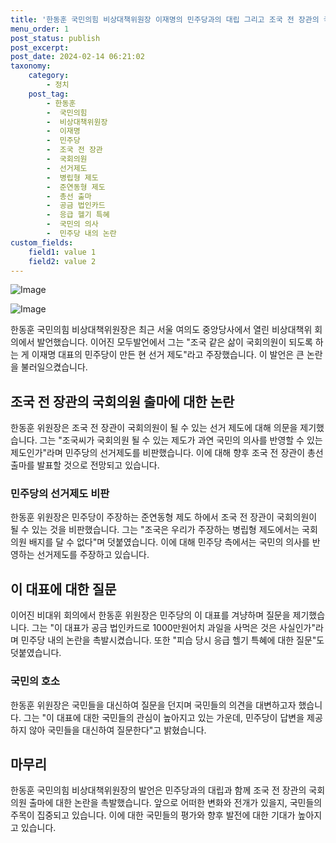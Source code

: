 ```yaml
---
title: '한동훈 국민의힘 비상대책위원장 이재명의 민주당과의 대립 그리고 조국 전 장관의 국회의원 출마'
menu_order: 1
post_status: publish
post_excerpt: 
post_date: 2024-02-14 06:21:02
taxonomy:
    category:
        - 정치
    post_tag:
        - 한동훈
        -  국민의힘
        -  비상대책위원장
        -  이재명
        -  민주당
        -  조국 전 장관
        -  국회의원
        -  선거제도
        -  병립형 제도
        -  준연동형 제도
        -  총선 출마
        -  공금 법인카드
        -  응급 헬기 특혜
        -  국민의 의사
        -  민주당 내의 논란
custom_fields:
    field1: value 1
    field2: value 2
---
```


![Image](https://imgnews.pstatic.net/image/023/2024/02/13/0003816334_001_20240213104501053.JPG?type=w647)

![Image](https://imgnews.pstatic.net/image/023/2024/02/13/0003816334_002_20240213104501096.jpg?type=w647)

한동훈 국민의힘 비상대책위원장은 최근 서울 여의도 중앙당사에서 열린 비상대책위 회의에서 발언했습니다. 이어진 모두발언에서 그는 "조국 같은 삶이 국회의원이 되도록 하는 게 이재명 대표의 민주당이 만든 현 선거 제도"라고 주장했습니다. 이 발언은 큰 논란을 불러일으켰습니다.
## 조국 전 장관의 국회의원 출마에 대한 논란
한동훈 위원장은 조국 전 장관이 국회의원이 될 수 있는 선거 제도에 대해 의문을 제기했습니다. 그는 "조국씨가 국회의원 될 수 있는 제도가 과연 국민의 의사를 반영할 수 있는 제도인가"라며 민주당의 선거제도를 비판했습니다. 이에 대해 향후 조국 전 장관이 총선 출마를 발표할 것으로 전망되고 있습니다.
### 민주당의 선거제도 비판
한동훈 위원장은 민주당이 주장하는 준연동형 제도 하에서 조국 전 장관이 국회의원이 될 수 있는 것을 비판했습니다. 그는 "조국은 우리가 주장하는 병립형 제도에서는 국회의원 배지를 달 수 없다"며 덧붙였습니다. 
이에 대해 민주당 측에서는 국민의 의사를 반영하는 선거제도를 주장하고 있습니다.
## 이 대표에 대한 질문
이어진 비대위 회의에서 한동훈 위원장은 민주당의 이 대표를 겨냥하며 질문을 제기했습니다. 그는 "이 대표가 공금 법인카드로 1000만원어치 과일을 사먹은 것은 사실인가"라며 민주당 내의 논란을 촉발시켰습니다. 또한 "피습 당시 응급 헬기 특혜에 대한 질문"도 덧붙였습니다. 
### 국민의 호소
한동훈 위원장은 국민들을 대신하여 질문을 던지며 국민들의 의견을 대변하고자 했습니다. 그는 "이 대표에 대한 국민들의 관심이 높아지고 있는 가운데, 민주당이 답변을 제공하지 않아 국민들을 대신하여 질문한다"고 밝혔습니다.
## 마무리
한동훈 국민의힘 비상대책위원장의 발언은 민주당과의 대립과 함께 조국 전 장관의 국회의원 출마에 대한 논란을 촉발했습니다. 앞으로 어떠한 변화와 전개가 있을지, 국민들의 주목이 집중되고 있습니다. 이에 대한 국민들의 평가와 향후 발전에 대한 기대가 높아지고 있습니다.
